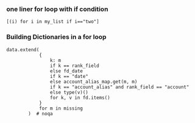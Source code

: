 ### one liner for loop with if condition

```
[(i) for i in my_list if i=="two"]
```

### Building Dictionaries in a for loop
```
data.extend(
            {
                k: m
                if k == rank_field
                else fd_date
                if k == "date"
                else account_alias_map.get(m, m)
                if k == "account_alias" and rank_field == "account"
                else type(v)()
                for k, v in fd.items()
            }
            for m in missing
        )  # noqa
```


